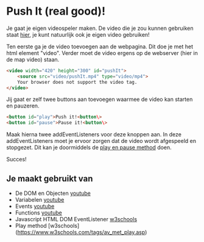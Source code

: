 # Push It (real good)!

Je gaat je eigen videospeler maken. De video die je zou kunnen gebruiken staat [hier](videos/pushIt.mp4), je kunt natuurlijk ook je eigen video gebruiken!

Ten eerste ga je de video toevoegen aan de webpagina. Dit doe je met het html element "video". Verder moet de video ergens op de webserver (hier in de map video) staan. 

```html
<video width="420" height="300" id="pushIt">
	<source src="video/pushIt.mp4" type="video/mp4">
	Your browser does not support the video tag.
</video>
```

Jij gaat er zelf twee buttons aan toevoegen waarmee de video kan starten en pauzeren. 

```html
<button id="play">Push it!<button\>
<button id="pause">Pause it!<button\>
```

Maak hierna twee addEventListeners voor deze knoppen aan. In deze addEventListeners moet je ervoor zorgen dat de video wordt afgespeeld en stopgezet. Dit kan je doormiddels de [play en pause method](https://www.w3schools.com/tags/av_met_play.asp) doen.

Succes!

## Je maakt gebruikt van
- De DOM en Objecten [youtube](https://www.youtube.com/watch?v=k81rBKqwDhU)
- Variabelen [youtube](https://www.youtube.com/watch?v=A6YVhg9GgPE)
- Events [youtube](https://www.youtube.com/watch?v=6jYEabxJXxg)
- Functions [youtube](https://www.youtube.com/watch?v=lleIeTMaFRo)
- Javascript HTML DOM EventListener [w3schools](https://www.w3schools.com/js/js_htmldom_eventlistener.asp)
- Play method [w3schools] (https://www.w3schools.com/tags/av_met_play.asp)